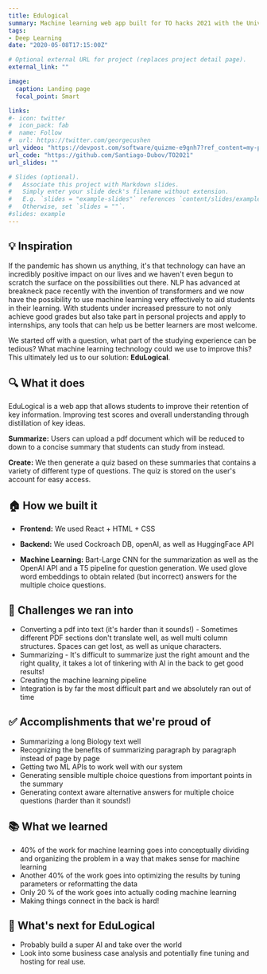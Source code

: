 ```yaml
---
title: Edulogical 
summary: Machine learning web app built for TO hacks 2021 with the University of Toronto
tags:
- Deep Learning
date: "2020-05-08T17:15:00Z"

# Optional external URL for project (replaces project detail page).
external_link: ""

image: 
  caption: Landing page
  focal_point: Smart

links:
#- icon: twitter
#  icon_pack: fab
#  name: Follow
#  url: https://twitter.com/georgecushen
url_video: "https://devpost.com/software/quizme-e9gnh7?ref_content=my-projects-tab&ref_feature=my_projects"
url_code: "https://github.com/Santiago-Dubov/TO2021"
url_slides: ""

# Slides (optional).
#   Associate this project with Markdown slides.
#   Simply enter your slide deck's filename without extension.
#   E.g. `slides = "example-slides"` references `content/slides/example-slides.md`.
#   Otherwise, set `slides = ""`.
#slides: example
---
```


## 💡 Inspiration
If the pandemic has shown us anything, it's that technology can have an incredibly positive impact on our lives and we haven't even begun to scratch the surface on the possibilities out there. NLP has advanced at breakneck pace recently with the invention of transformers and we now have the possibility to use machine learning very effectively to aid students in their learning. With students under increased pressure to not only achieve good grades but also take part in personal projects and apply to internships, any tools that can help us be better learners are most welcome. 

We started off with a question, what part of the studying experience can be tedious? What machine learning technology could we use to improve this? This ultimately led us to our solution: **EduLogical**. 

## 🔍 What it does

EduLogical is a web app that allows students to improve their retention of key information. Improving test scores and overall understanding through distillation of key ideas. 

**Summarize:** Users can upload a pdf document which will be reduced to down to a concise summary that students can study from instead.

**Create:**  We then generate a quiz based on these summaries that contains a variety of different type of questions. The quiz is stored on the user's account for easy access.


## 🏠 How we built it
* **Frontend:** We used React + HTML + CSS

* **Backend:** We used Cockroach DB, openAI, as well as HuggingFace API

* **Machine Learning:** Bart-Large CNN for the summarization as well as the OpenAI API and a T5 pipeline for question generation. We used glove word embeddings to obtain related (but incorrect) answers for the multiple choice questions. 

## 🛑 Challenges we ran into
* Converting a pdf into text (it's harder than it sounds!) - Sometimes different PDF sections don't translate well, as well multi column structures. Spaces can get lost, as well as unique characters.
* Summarizing - It's difficult to summarize just the right amount and the right quality, it takes a lot of tinkering with AI in the back to get good results!
* Creating the machine learning pipeline 
* Integration is by far the most difficult part and we absolutely ran out of time

## ✅ Accomplishments that we're proud of
* Summarizing a long Biology text well
* Recognizing the benefits of summarizing paragraph by paragraph instead of page by page
* Getting two ML APIs to work well with our system
* Generating sensible multiple choice questions from important points in the summary
* Generating context aware alternative answers for multiple choice questions (harder than it sounds!)

## 📚 What we learned
* 40% of the work for machine learning goes into conceptually dividing and organizing the problem in a way that makes sense for machine learning
* Another 40% of the work goes into optimizing the results by tuning parameters or reformatting the data
* Only 20 % of the work goes into actually coding machine learning 
* Making things connect in the back is hard!

## 🛫 What's next for EduLogical
* Probably build a super AI and take over the world 
* Look into some business case analysis and potentially fine tuning and hosting for real use.